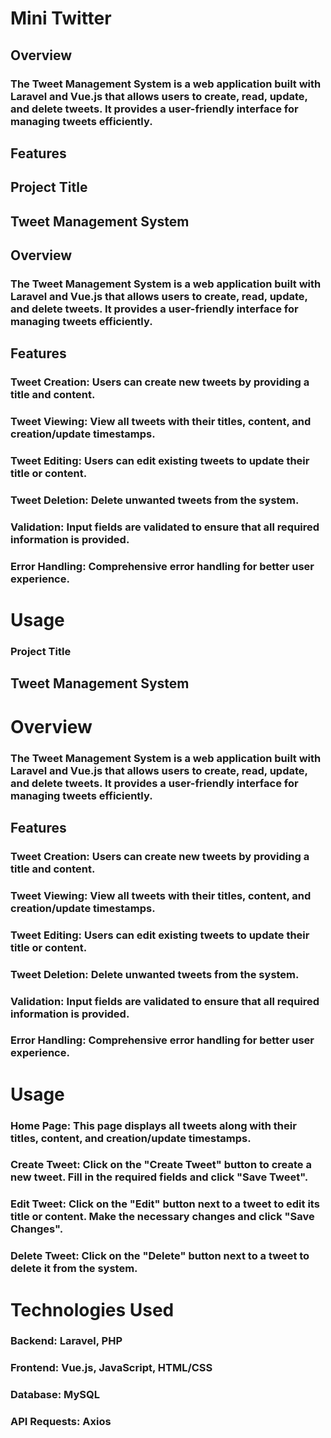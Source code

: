 # Mini Twitter

## Overview

### The Tweet Management System is a web application built with Laravel and Vue.js that allows users to create, read, update, and delete tweets. It provides a user-friendly interface for managing tweets efficiently.

## Features

## Project Title

## Tweet Management System

## Overview

### The Tweet Management System is a web application built with Laravel and Vue.js that allows users to create, read, update, and delete tweets. It provides a user-friendly interface for managing tweets efficiently.

## Features

### Tweet Creation: Users can create new tweets by providing a title and content.

### Tweet Viewing: View all tweets with their titles, content, and creation/update timestamps.

### Tweet Editing: Users can edit existing tweets to update their title or content.

### Tweet Deletion: Delete unwanted tweets from the system.

### Validation: Input fields are validated to ensure that all required information is provided.

### Error Handling: Comprehensive error handling for better user experience.

# Usage

### Project Title

## Tweet Management System

# Overview

### The Tweet Management System is a web application built with Laravel and Vue.js that allows users to create, read, update, and delete tweets. It provides a user-friendly interface for managing tweets efficiently.

## Features

### Tweet Creation: Users can create new tweets by providing a title and content.

### Tweet Viewing: View all tweets with their titles, content, and creation/update timestamps.

### Tweet Editing: Users can edit existing tweets to update their title or content.

### Tweet Deletion: Delete unwanted tweets from the system.

### Validation: Input fields are validated to ensure that all required information is provided.

### Error Handling: Comprehensive error handling for better user experience.

# Usage

### Home Page: This page displays all tweets along with their titles, content, and creation/update timestamps.

### Create Tweet: Click on the "Create Tweet" button to create a new tweet. Fill in the required fields and click "Save Tweet".

### Edit Tweet: Click on the "Edit" button next to a tweet to edit its title or content. Make the necessary changes and click "Save Changes".

### Delete Tweet: Click on the "Delete" button next to a tweet to delete it from the system.

# Technologies Used

### Backend: Laravel, PHP

### Frontend: Vue.js, JavaScript, HTML/CSS

### Database: MySQL

### API Requests: Axios

